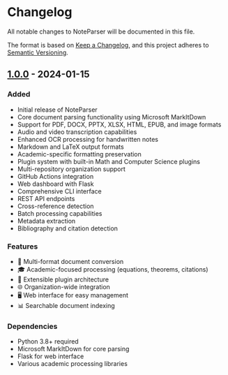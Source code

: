 # Changelog

All notable changes to NoteParser will be documented in this file.

The format is based on [Keep a Changelog](https://keepachangelog.com/en/1.0.0/),
and this project adheres to [Semantic Versioning](https://semver.org/spec/v2.0.0.html).

## [1.0.0] - 2024-01-15

### Added
- Initial release of NoteParser
- Core document parsing functionality using Microsoft MarkItDown
- Support for PDF, DOCX, PPTX, XLSX, HTML, EPUB, and image formats
- Audio and video transcription capabilities
- Enhanced OCR processing for handwritten notes
- Markdown and LaTeX output formats
- Academic-specific formatting preservation
- Plugin system with built-in Math and Computer Science plugins
- Multi-repository organization support
- GitHub Actions integration
- Web dashboard with Flask
- Comprehensive CLI interface
- REST API endpoints
- Cross-reference detection
- Batch processing capabilities
- Metadata extraction
- Bibliography and citation detection

### Features
- 🔄 Multi-format document conversion
- 🎓 Academic-focused processing (equations, theorems, citations)
- 🔌 Extensible plugin architecture
- 🌐 Organization-wide integration
- 🖥️ Web interface for easy management
- 📊 Searchable document indexing

### Dependencies
- Python 3.8+ required
- Microsoft MarkItDown for core parsing
- Flask for web interface
- Various academic processing libraries

[1.0.0]: https://github.com/SuryanshSS1011/noteparser/releases/tag/v1.0.0